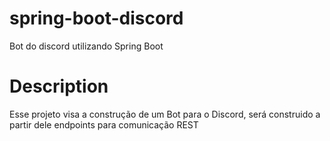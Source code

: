 # spring-boot-discord
Bot do discord utilizando Spring Boot

# Description

Esse projeto visa a construção de um Bot para o Discord, será construido a partir dele endpoints para comunicação REST
